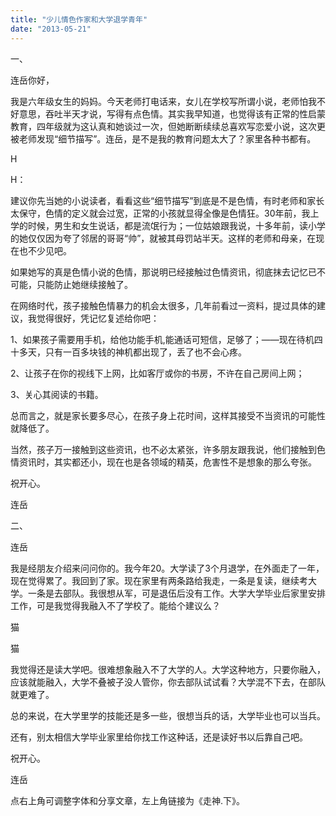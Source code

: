 ```yaml
---
title: "少儿情色作家和大学退学青年"
date: "2013-05-21"
---
```


一、

连岳你好，

我是六年级女生的妈妈。今天老师打电话来，女儿在学校写所谓小说，老师怕我不好意思，吞吐半天才说，写得有点色情。其实我早知道，也觉得该有正常的性启蒙教育，四年级就为这认真和她谈过一次，但她断断续续总喜欢写恋爱小说，这次更被老师发现“细节描写”。连岳，是不是我的教育问题太大了？家里各种书都有。

H

H：

建议你先当她的小说读者，看看这些“细节描写”到底是不是色情，有时老师和家长太保守，色情的定义就会过宽，正常的小孩就显得全像是色情狂。30年前，我上学的时候，男生和女生说话，都是流氓行为；一位姑娘跟我说，十多年前，读小学的她仅仅因为夸了邻居的哥哥“帅”，就被其母罚站半天。这样的老师和母亲，在现在也不少见吧。

如果她写的真是色情小说的色情，那说明已经接触过色情资讯，彻底抹去记忆已不可能，只能防止她继续接触了。

在网络时代，孩子接触色情暴力的机会太很多，几年前看过一资料，提过具体的建议，我觉得很好，凭记忆复述给你吧：

1、如果孩子需要用手机，给他功能手机,能通话可短信，足够了；——现在待机四十多天，只有一百多块钱的神机都出现了，丢了也不会心疼。

2、让孩子在你的视线下上网，比如客厅或你的书房，不许在自己房间上网；

3、关心其阅读的书籍。

总而言之，就是家长要多尽心，在孩子身上花时间，这样其接受不当资讯的可能性就降低了。

当然，孩子万一接触到这些资讯，也不必太紧张，许多朋友跟我说，他们接触到色情资讯时，其实都还小，现在也是各领域的精英，危害性不是想象的那么夸张。

祝开心。

连岳

二、

连岳

我是经朋友介绍来问问你的。我今年20。大学读了3个月退学，在外面走了一年，现在觉得累了。我回到了家。现在家里有两条路给我走，一条是复读，继续考大学。一条是去部队。我很想从军，可是退伍后没有工作。大学大学毕业后家里安排工作，可是我觉得我融入不了学校了。能给个建议么？

猫

猫

我觉得还是读大学吧。很难想象融入不了大学的人。大学这种地方，只要你融入，应该就能融入，大学不叠被子没人管你，你去部队试试看？大学混不下去，在部队就更难了。

总的来说，在大学里学的技能还是多一些，很想当兵的话，大学毕业也可以当兵。

还有，别太相信大学毕业家里给你找工作这种话，还是读好书以后靠自己吧。

祝开心。

连岳

点右上角可调整字体和分享文章，左上角链接为《走神.下》。
